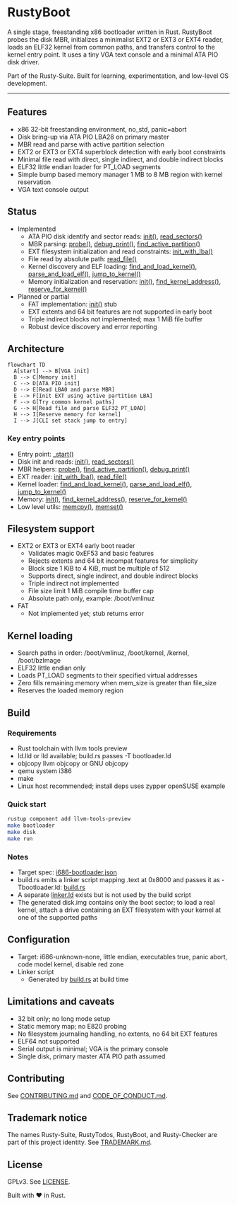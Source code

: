 # RustyBoot

A single stage, freestanding x86 bootloader written in Rust. RustyBoot probes the disk MBR, initializes a minimalist EXT2 or EXT3 or EXT4 reader, loads an ELF32 kernel from common paths, and transfers control to the kernel entry point. It uses a tiny VGA text console and a minimal ATA PIO disk driver.

Part of the Rusty-Suite. Built for learning, experimentation, and low-level OS development.

---

## Features

- x86 32-bit freestanding environment, no_std, panic=abort
- Disk bring-up via ATA PIO LBA28 on primary master
- MBR read and parse with active partition selection
- EXT2 or EXT3 or EXT4 superblock detection with early boot constraints
- Minimal file read with direct, single indirect, and double indirect blocks
- ELF32 little endian loader for PT_LOAD segments
- Simple bump based memory manager 1 MB to 8 MB region with kernel reservation
- VGA text console output

## Status

- Implemented
  - ATA PIO disk identify and sector reads: [init()](src/drivers/disk.rs:116), [read_sectors()](src/drivers/disk.rs:165)
  - MBR parsing: [probe()](src/boot/mbr.rs:98), [debug_print()](src/boot/mbr.rs:137), [find_active_partition()](src/boot/mbr.rs:115)
  - EXT filesystem initialization and read constraints: [init_with_lba()](src/fs/ext.rs:134)
  - File read by absolute path: [read_file()](src/fs/ext.rs:529)
  - Kernel discovery and ELF loading: [find_and_load_kernel()](src/kernel/loader.rs:5), [parse_and_load_elf()](src/kernel/loader.rs:44), [jump_to_kernel()](src/kernel/loader.rs:153)
  - Memory initialization and reservation: [init()](src/memory/mod.rs:6), [find_kernel_address()](src/memory/mod.rs:57), [reserve_for_kernel()](src/memory/mod.rs:46)
- Planned or partial
  - FAT implementation: [init()](src/fs/fat.rs:1) stub
  - EXT extents and 64 bit features are not supported in early boot
  - Triple indirect blocks not implemented; max 1 MiB file buffer
  - Robust device discovery and error reporting

## Architecture

```mermaid
flowchart TD
  A[start] --> B[VGA init]
  B --> C[Memory init]
  C --> D[ATA PIO init]
  D --> E[Read LBA0 and parse MBR]
  E --> F[Init EXT using active partition LBA]
  F --> G[Try common kernel paths]
  G --> H[Read file and parse ELF32 PT_LOAD]
  H --> I[Reserve memory for kernel]
  I --> J[CLI set stack jump to entry]
```

### Key entry points

- Entry point: [_start()](src/main.rs:14)
- Disk init and reads: [init()](src/drivers/disk.rs:116), [read_sectors()](src/drivers/disk.rs:165)
- MBR helpers: [probe()](src/boot/mbr.rs:98), [find_active_partition()](src/boot/mbr.rs:115), [debug_print()](src/boot/mbr.rs:137)
- EXT reader: [init_with_lba()](src/fs/ext.rs:134), [read_file()](src/fs/ext.rs:529)
- Kernel loader: [find_and_load_kernel()](src/kernel/loader.rs:5), [parse_and_load_elf()](src/kernel/loader.rs:44), [jump_to_kernel()](src/kernel/loader.rs:153)
- Memory: [init()](src/memory/mod.rs:6), [find_kernel_address()](src/memory/mod.rs:57), [reserve_for_kernel()](src/memory/mod.rs:46)
- Low level utils: [memcpy()](src/memory/mem.rs:2), [memset()](src/memory/mem.rs:14)

## Filesystem support

- EXT2 or EXT3 or EXT4 early boot reader
  - Validates magic 0xEF53 and basic features
  - Rejects extents and 64 bit incompat features for simplicity
  - Block size 1 KiB to 4 KiB, must be multiple of 512
  - Supports direct, single indirect, and double indirect blocks
  - Triple indirect not implemented
  - File size limit 1 MiB compile time buffer cap
  - Absolute path only, example: /boot/vmlinuz
- FAT
  - Not implemented yet; stub returns error

## Kernel loading

- Search paths in order: /boot/vmlinuz, /boot/kernel, /kernel, /boot/bzImage
- ELF32 little endian only
- Loads PT_LOAD segments to their specified virtual addresses
- Zero fills remaining memory when mem_size is greater than file_size
- Reserves the loaded memory region

## Build

### Requirements

- Rust toolchain with llvm tools preview
- ld.lld or lld available; build.rs passes -T bootloader.ld
- objcopy llvm objcopy or GNU objcopy
- qemu system i386
- make
- Linux host recommended; install deps uses zypper openSUSE example

### Quick start

```bash
rustup component add llvm-tools-preview
make bootloader
make disk
make run
```

### Notes

- Target spec: [i686-bootloader.json](i686-bootloader.json)
- build.rs emits a linker script mapping .text at 0x8000 and passes it as -Tbootloader.ld: [build.rs](build.rs)
- A separate [linker.ld](linker.ld) exists but is not used by the build script
- The generated disk.img contains only the boot sector; to load a real kernel, attach a drive containing an EXT filesystem with your kernel at one of the supported paths

## Configuration

- Target: i686-unknown-none, little endian, executables true, panic abort, code model kernel, disable red zone
- Linker script
  - Generated by [build.rs](build.rs) at build time

## Limitations and caveats

- 32 bit only; no long mode setup
- Static memory map; no E820 probing
- No filesystem journaling handling, no extents, no 64 bit EXT features
- ELF64 not supported
- Serial output is minimal; VGA is the primary console
- Single disk, primary master ATA PIO path assumed

## Contributing

See [CONTRIBUTING.md](CONTRIBUTING.md) and [CODE_OF_CONDUCT.md](CODE_OF_CONDUCT.md).

## Trademark notice

The names Rusty-Suite, RustyTodos, RustyBoot, and Rusty-Checker are part of this project identity. See [TRADEMARK.md](TRADEMARK.md).

## License

GPLv3. See [LICENSE](LICENSE).

Built with ❤️ in Rust.
